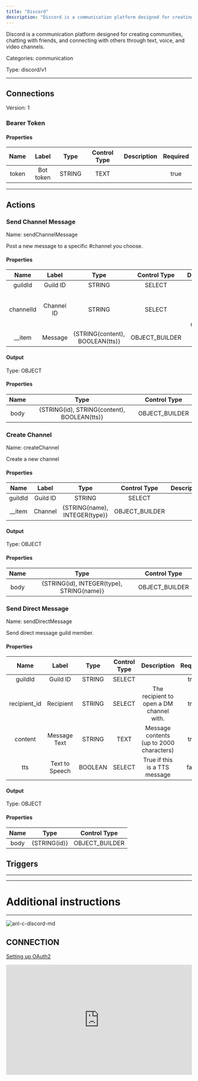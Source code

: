 ```yaml
---
title: "Discord"
description: "Discord is a communication platform designed for creating communities, chatting with friends, and connecting with others through text, voice, and video channels."
---
```


Discord is a communication platform designed for creating communities, chatting with friends, and connecting with others through text, voice, and video channels.


Categories: communication


Type: discord/v1

<hr />



## Connections

Version: 1


### Bearer Token

#### Properties

|      Name       |      Label     |     Type     |     Control Type     |     Description     |     Required        |
|:--------------:|:--------------:|:------------:|:--------------------:|:-------------------:|:-------------------:|
| token | Bot token | STRING | TEXT  |  | true  |





<hr />



## Actions


### Send Channel Message
Name: sendChannelMessage

Post a new message to a specific #channel you choose.

#### Properties

|      Name       |      Label     |     Type     |     Control Type     |     Description     |     Required        |
|:--------------:|:--------------:|:------------:|:--------------------:|:-------------------:|:-------------------:|
| guildId | Guild ID | STRING | SELECT  |  | true  |
| channelId | Channel ID | STRING | SELECT  |  ID of the channel where to send the message.  |  true  |
| __item | Message | {STRING\(content), BOOLEAN\(tts)} | OBJECT_BUILDER  |  | null  |


#### Output



Type: OBJECT


#### Properties

|     Name     |     Type     |     Control Type     |
|:------------:|:------------:|:--------------------:|
| body | {STRING\(id), STRING\(content), BOOLEAN\(tts)} | OBJECT_BUILDER  |






### Create Channel
Name: createChannel

Create a new channel

#### Properties

|      Name       |      Label     |     Type     |     Control Type     |     Description     |     Required        |
|:--------------:|:--------------:|:------------:|:--------------------:|:-------------------:|:-------------------:|
| guildId | Guild ID | STRING | SELECT  |  | true  |
| __item | Channel | {STRING\(name), INTEGER\(type)} | OBJECT_BUILDER  |  | null  |


#### Output



Type: OBJECT


#### Properties

|     Name     |     Type     |     Control Type     |
|:------------:|:------------:|:--------------------:|
| body | {STRING\(id), INTEGER\(type), STRING\(name)} | OBJECT_BUILDER  |






### Send Direct Message
Name: sendDirectMessage

Send direct message guild member.

#### Properties

|      Name       |      Label     |     Type     |     Control Type     |     Description     |     Required        |
|:--------------:|:--------------:|:------------:|:--------------------:|:-------------------:|:-------------------:|
| guildId | Guild ID | STRING | SELECT  |  | true  |
| recipient_id | Recipient | STRING | SELECT  |  The recipient to open a DM channel with.  |  true  |
| content | Message Text | STRING | TEXT  |  Message contents (up to 2000 characters)  |  true  |
| tts | Text to Speech | BOOLEAN | SELECT  |  True if this is a TTS message  |  false  |


#### Output



Type: OBJECT


#### Properties

|     Name     |     Type     |     Control Type     |
|:------------:|:------------:|:--------------------:|
| body | {STRING\(id)} | OBJECT_BUILDER  |








## Triggers



<hr />

<hr />

# Additional instructions
<hr />

![anl-c-discord-md](https://static.scarf.sh/a.png?x-pxid=8dad9aeb-34e5-47b6-917f-5423fe8d2b0c)
## CONNECTION

[Setting up OAuth2](https://discordjs.guide/preparations/adding-your-bot-to-servers.html#bot-invite-links)

<div style="position:relative;height:0;width:100%;overflow:hidden;z-index:99999;box-sizing:border-box;padding-bottom:calc(52.69531250% + 32px)"><iframe src="https://www.guidejar.com/embed/31087152-2446-4f70-a391-79f49c45190a?type=1&controls=on" width="100%" height="100%" style="height:100%;position:absolute;inset:0" allowfullscreen frameborder="0"></iframe></div>
